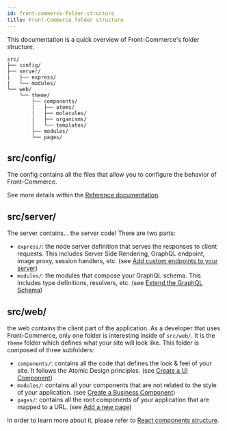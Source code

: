 ```yaml
---
id: front-commerce-folder-structure
title: Front-Commerce folder structure
---
```


This documentation is a quick overview of Front-Commerce's folder structure.

```
src/
├── config/
├── server/
|   ├── express/
|   └── modules/
└── web/
    └── theme/
        ├── components/
        |   ├── atoms/
        |   ├── molecules/
        |   ├── organisms/
        |   └── templates/
        ├── modules/
        └── pages/
```

## src/config/

The config contains all the files that allow you to configure the behavior of Front-Commerce.

See more details within the [Reference documentation](/docs/reference/configurations.html).

## src/server/

The server contains… the server code! There are two parts:

- `express/`: the node server definition that serves the responses to client
  requests. This includes Server Side Rendering, GraphQL endpoint, image proxy,
  session handlers, etc. (see [Add custom endpoints to your server](/docs/advanced/server/add-http-endpoint.html))
- `modules/`: the modules that compose your GraphQL schema. This includes type
  definitions, resolvers, etc. (see
  [Extend the GraphQL Schema](/docs/essentials/extend-the-graphql-schema.html))

## src/web/

the web contains the client part of the application. As a developer that uses
Front-Commerce, only one folder is interesting inside of `src/web/`. It is the
`theme` folder which defines what your site will look like. This folder is
composed of three subfolders:

- `components/`: contains all the code that defines the look & feel of your site. It
  follows the Atomic Design principles. (see
  [Create a UI Component](/docs/essentials/create-a-ui-component.html))
- `modules/`: contains all your components that are not related to the style of
  your application. (see
  [Create a Business Component](/docs/essentials/create-a-business-component.html))
- `pages/`: contains all the root components of your application that are mapped
  to a URL. (see [Add a new page](/docs/essentials/add-a-page-client-side.html))

In order to learn more about it, please refer to
[React components structure](react-components-structure.html).
